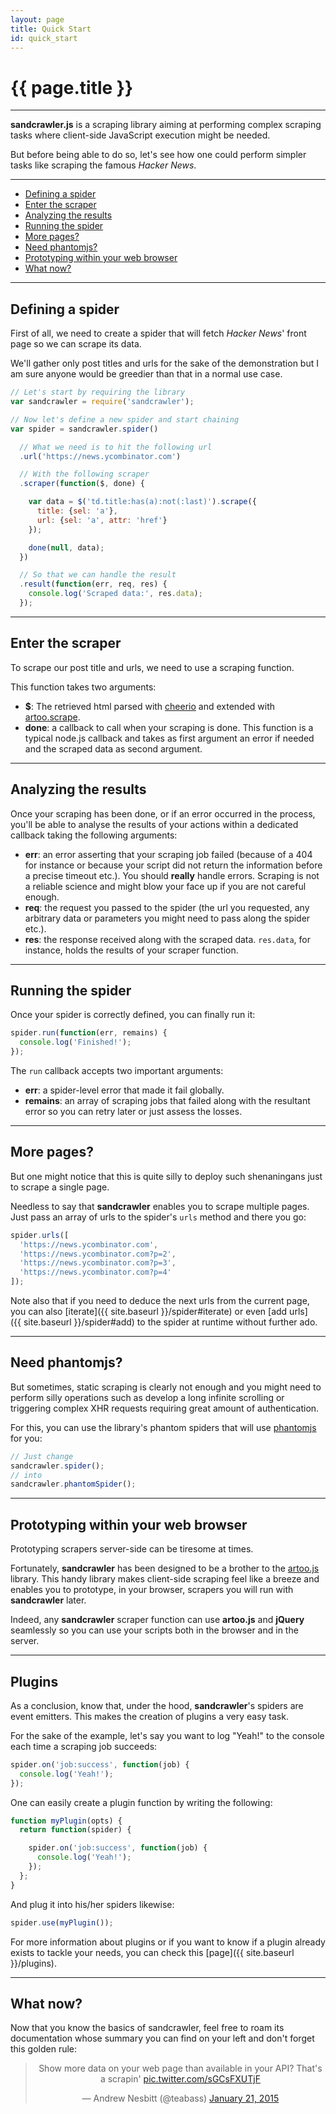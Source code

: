 ```yaml
---
layout: page
title: Quick Start
id: quick_start
---
```


# {{ page.title }}

---

**sandcrawler.js** is a scraping library aiming at performing complex scraping tasks where client-side JavaScript execution might be needed.

But before being able to do so, let's see how one could perform simpler tasks like scraping the famous *Hacker News*.

---

* [Defining a spider](#defining)
* [Enter the scraper](#scraper)
* [Analyzing the results](#results)
* [Running the spider](#running)
* [More pages?](#more-pages)
* [Need phantomjs?](#phantomjs)
* [Prototyping within your web browser](#prototyping)
* [What now?](#what-now)

---

<h2 id="defining">Defining a spider</h2>

First of all, we need to create a spider that will fetch *Hacker News*' front page so we can scrape its data.

We'll gather only post titles and urls for the sake of the demonstration but I am sure anyone would be greedier than that in a normal use case.

```js
// Let's start by requiring the library
var sandcrawler = require('sandcrawler');

// Now let's define a new spider and start chaining
var spider = sandcrawler.spider()

  // What we need is to hit the following url
  .url('https://news.ycombinator.com')

  // With the following scraper
  .scraper(function($, done) {

    var data = $('td.title:has(a):not(:last)').scrape({
      title: {sel: 'a'},
      url: {sel: 'a', attr: 'href'}
    });

    done(null, data);
  })

  // So that we can handle the result
  .result(function(err, req, res) {
    console.log('Scraped data:', res.data);
  });
```

---

<h2 id="scraper">Enter the scraper</h2>

To scrape our post title and urls, we need to use a scraping function.

This function takes two arguments:

* **$**: The retrieved html parsed with [cheerio](https://github.com/cheeriojs/cheerio) and extended with [artoo.scrape](http://medialab.github.io/artoo/node/).
* **done**: a callback to call when your scraping is done. This function is a typical node.js callback and takes as first argument an error if needed and the scraped data as second argument.

---

<h2 id="results">Analyzing the results</h2>

Once your scraping has been done, or if an error occurred in the process, you'll be able to analyse the results of your actions within a dedicated callback taking the following arguments:

* **err**: an error asserting that your scraping job failed (because of a 404 for instance or because your script did not return the information before a precise timeout etc.). You should **really** handle errors. Scraping is not a reliable science and might blow your face up if you are not careful enough.
* **req**: the request you passed to the spider (the url you requested, any arbitrary data or parameters you might need to pass along the spider etc.).
* **res**: the response received along with the scraped data. `res.data`, for instance, holds the results of your scraper function.

---

<h2 id="running">Running the spider</h2>

Once your spider is correctly defined, you can finally run it:

```js
spider.run(function(err, remains) {
  console.log('Finished!');
});
```

The `run` callback accepts two important arguments:

* **err**: a spider-level error that made it fail globally.
* **remains**: an array of scraping jobs that failed along with the resultant error so you can retry later or just assess the losses.

---

<h2 id="more-pages">More pages?</h2>

But one might notice that this is quite silly to deploy such shenaningans just to scrape a single page.

Needless to say that **sandcrawler** enables you to scrape multiple pages. Just pass an array of urls to the spider's `urls` method and there you go:

```js
spider.urls([
  'https://news.ycombinator.com',
  'https://news.ycombinator.com?p=2',
  'https://news.ycombinator.com?p=3',
  'https://news.ycombinator.com?p=4'
]);
```

Note also that if you need to deduce the next urls from the current page, you can also [iterate]({{ site.baseurl }}/spider#iterate) or even [add urls]({{ site.baseurl }}/spider#add) to the spider at runtime without further ado.

---

<h2 id="phantomjs">Need phantomjs?</h2>

But sometimes, static scraping is clearly not enough and you might need to perform silly operations such as develop a long infinite scrolling or triggering complex XHR requests requiring great amount of authentication.

For this, you can use the library's phantom spiders that will use [phantomjs](http://phantomjs.org/) for you:

```js
// Just change
sandcrawler.spider();
// into
sandcrawler.phantomSpider();
```

---

<h2 id="prototyping">Prototyping within your web browser</h2>

Prototyping scrapers server-side can be tiresome at times.

Fortunately, **sandcrawler** has been designed to be a brother to the [artoo.js](https://medialab.github.io/artoo/) library. This handy library makes client-side scraping feel like a breeze and enables you to prototype, in your browser, scrapers you will run with **sandcrawler** later.

Indeed, any **sandcrawler** scraper function can use **artoo.js** and **jQuery** seamlessly so you can use your scripts both in the browser and in the server.

---

<h2 id="plugins">Plugins</h2>

As a conclusion, know that, under the hood, **sandcrawler**'s spiders are event emitters. This makes the creation of plugins a very easy task.

For the sake of the example, let's say you want to log "Yeah!" to the console each time a scraping job succeeds:

```js
spider.on('job:success', function(job) {
  console.log('Yeah!');
});
```

One can easily create a plugin function by writing the following:

```js
function myPlugin(opts) {
  return function(spider) {

    spider.on('job:success', function(job) {
      console.log('Yeah!');
    });
  };
}
```

And plug it into his/her spiders likewise:

```js
spider.use(myPlugin());
```

For more information about plugins or if you want to know if a plugin already exists to tackle your needs, you can check this [page]({{ site.baseurl }}/plugins).

---

<h2 id="what-now">What now?</h2>

Now that you know the basics of sandcrawler, feel free to roam its documentation whose summary you can find on your left and don't forget this golden rule:

<blockquote align="center" class="twitter-tweet" lang="en"><p>Show more data on your web page than available in your API? That&#39;s a scrapin&#39; <a href="http://t.co/sGCsFXUTjF">pic.twitter.com/sGCsFXUTjF</a></p>&mdash; Andrew Nesbitt (@teabass) <a href="https://twitter.com/teabass/status/557877644474454016">January 21, 2015</a></blockquote>
<script async src="//platform.twitter.com/widgets.js" charset="utf-8"></script>
